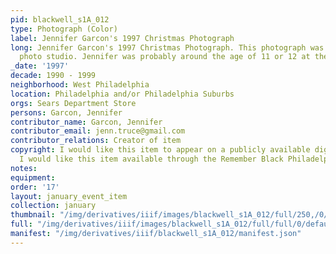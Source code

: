 ```yaml
---
pid: blackwell_s1A_012
type: Photograph (Color)
label: Jennifer Garcon's 1997 Christmas Photograph
long: Jennifer Garcon's 1997 Christmas Photograph. This photograph was taken at a
  photo studio. Jennifer was probably around the age of 11 or 12 at the time.
_date: '1997'
decade: 1990 - 1999
neighborhood: West Philadelphia
location: Philadelphia and/or Philadelphia Suburbs
orgs: Sears Department Store
persons: Garcon, Jennifer
contributor_name: Garcon, Jennifer
contributor_email: jenn.truce@gmail.com
contributor_relations: Creator of item
copyright: I would like this item to appear on a publicly available digital archive,
  I would like this item available through the Remember Black Philadelphia web archive
notes: 
equipment: 
order: '17'
layout: january_event_item
collection: january
thumbnail: "/img/derivatives/iiif/images/blackwell_s1A_012/full/250,/0/default.jpg"
full: "/img/derivatives/iiif/images/blackwell_s1A_012/full/full/0/default.jpg"
manifest: "/img/derivatives/iiif/blackwell_s1A_012/manifest.json"
---
```

